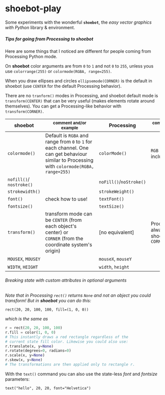 # shoebot-play

Some experiments with the wonderful **`shoebot`**, the *easy vector graphics with Python* library & environment.

##### Tips for going from Processing to shoebot

Here are some things that I noticed are different for people coming from Processing Python mode.

On **shoebot** color arguments are from `0` to `1` and not `0` to `255`, unless yous use `colorrange(255)` or `colormode(RGBA, range=255)`.

When you draw ellipses and circles `ellipsemode(CORNER)` is the default in shoebot (use `CENTER` for the default Processing behavior).

There are no `tranform()` modes in Processing, and shoebot default mode is `transform(CENTER)` that can be very useful (makes elements rotate around themselves). You can get a Processing-like behavior with `transform(CORNER)`.


| shoebot                  | <sub>comment and/or example</sub>                                                                                                           | Processing              | <sub>comment and/or example</sub>             |
| ------------------------ | ------------------------------------------------------------------------------------------------------------------------------------------- | ----------------------- | --------------------------------------------- |
| `colormode()`            | Default is `RGBA` and range from `0` to `1` for each channel. One can get behaviour similar to Processing with `colormode(RGBA, range=255)` | `colorMode()`           | `RGB` or `HSB` (both include alpha)           |
| `nofill()`/ `nostroke()` |                                                                                                                                             | `noFill()`/`noStroke()` |                                               |
| `strokewidth()` |                                                                                                                                             | `strokeWeight()` |                                               |
| `font()`                 | check how to use!                                                                                                                           | `textFont()`            |                                               |
| `fontsize()`             |                                                                                                                                             | `textSize()`            |                                               |
| `transform()`            | transform mode can be `CENTER` (from each object's center) or `CORNER` (from the coordinate system's origin)                                | [no equivalent]         | Processing is alwayss like shoebot's `CORNER` |
| `MOUSEX`, `MOUSEY`       |                                                                                                                                             | `mouseX`, `mouseY`      |                                               |
| `WIDTH`, `HEIGHT`        |                                                                                                                                             | `width`, `height`       |                                               |

###### Breaking state with custom attributes in optional arguments

*Note that in Processing `rect()` returns `None` and not an object you could transform! But in **shoebot** you can do this:*

`rect(20, 20, 100, 100, fill=(1, 0, 0))`

*which is the same as*

```python
r = rect(20, 20, 100, 100)
r.fill = color(1, 0, 0)
# This instantly draws a red rectangle regardless of the
# current state fill color. Likewise you could also use:
r.translate(x, y=None)
r.rotate(degrees=0, radians=0)
r.scale(x, y=None)
r.skew(x, y=None)
# The transformations are then applied only to rectangle r.
```

With the `text()` command you can also use the state-less *font* and *fontsize* parameters:

`text("hello", 20, 20, font="Helvetica")`
